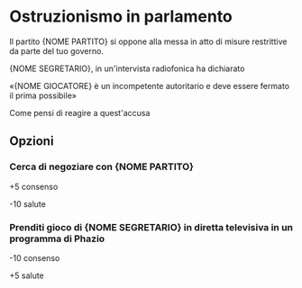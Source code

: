 # Ostruzionismo in parlamento 

Il partito {NOME PARTITO} si oppone alla messa in atto di misure restrittive da parte del tuo governo.

{NOME SEGRETARIO}, in un'intervista radiofonica ha dichiarato

«{NOME GIOCATORE} è un incompetente autoritario e deve essere fermato il prima possibile»

Come pensi di reagire a quest'accusa

## Opzioni
  
### Cerca di negoziare con {NOME PARTITO}
+5 consenso

-10 salute
### Prenditi gioco di {NOME SEGRETARIO} in diretta televisiva in un programma di Phazio
-10 consenso

+5 salute

